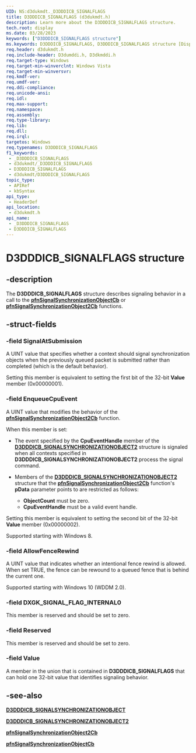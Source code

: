 ```yaml
---
UID: NS:d3dukmdt._D3DDDICB_SIGNALFLAGS
title: D3DDDICB_SIGNALFLAGS (d3dukmdt.h)
description: Learn more about the D3DDDICB_SIGNALFLAGS structure.
tech.root: display
ms.date: 03/28/2023
keywords: ["D3DDDICB_SIGNALFLAGS structure"]
ms.keywords: D3DDDICB_SIGNALFLAGS, D3DDDICB_SIGNALFLAGS structure [Display Devices], D3D_other_Structs_3165168a-bcae-409c-8ca2-741675016ba8.xml, _D3DDDICB_SIGNALFLAGS, d3dukmdt/D3DDDICB_SIGNALFLAGS, display.d3dddicb_signalflags
req.header: d3dukmdt.h
req.include-header: D3dumddi.h, D3dkmddi.h
req.target-type: Windows
req.target-min-winverclnt: Windows Vista
req.target-min-winversvr: 
req.kmdf-ver: 
req.umdf-ver: 
req.ddi-compliance: 
req.unicode-ansi: 
req.idl: 
req.max-support: 
req.namespace: 
req.assembly: 
req.type-library: 
req.lib: 
req.dll: 
req.irql: 
targetos: Windows
req.typenames: D3DDDICB_SIGNALFLAGS
f1_keywords:
 - _D3DDDICB_SIGNALFLAGS
 - d3dukmdt/_D3DDDICB_SIGNALFLAGS
 - D3DDDICB_SIGNALFLAGS
 - d3dukmdt/D3DDDICB_SIGNALFLAGS
topic_type:
 - APIRef
 - kbSyntax
api_type:
 - HeaderDef
api_location:
 - d3dukmdt.h
api_name:
 - _D3DDDICB_SIGNALFLAGS
 - D3DDDICB_SIGNALFLAGS
---
```


# D3DDDICB_SIGNALFLAGS structure

## -description

The **D3DDDICB_SIGNALFLAGS** structure describes signaling behavior in a call to the [**pfnSignalSynchronizationObjectCb**](../d3dumddi/nc-d3dumddi-pfnd3dddi_signalsynchronizationobjectcb.md) or [**pfnSignalSynchronizationObject2Cb**](../d3dumddi/nc-d3dumddi-pfnd3dddi_signalsynchronizationobject2cb.md) functions.

## -struct-fields

### -field SignalAtSubmission

A UINT value that specifies whether a context should signal synchronization objects when the previously queued packet is submitted rather than completed (which is the default behavior).

Setting this member is equivalent to setting the first bit of the 32-bit  **Value** member (0x00000001).

### -field EnqueueCpuEvent

A UINT value that modifies the behavior of the [**pfnSignalSynchronizationObject2Cb**](../d3dumddi/nc-d3dumddi-pfnd3dddi_signalsynchronizationobject2cb.md) function.

When this member is set:

* The event specified by the **CpuEventHandle** member of the [**D3DDDICB_SIGNALSYNCHRONIZATIONOBJECT2**](../d3dumddi/ns-d3dumddi-_d3dddicb_signalsynchronizationobject2.md) structure is signaled when all contexts specified in  **D3DDDICB_SIGNALSYNCHRONIZATIONOBJECT2** process the signal command.

* Members of the [**D3DDDICB_SIGNALSYNCHRONIZATIONOBJECT2**](../d3dumddi/ns-d3dumddi-_d3dddicb_signalsynchronizationobject2.md) structure that the [**pfnSignalSynchronizationObject2Cb**](../d3dumddi/nc-d3dumddi-pfnd3dddi_signalsynchronizationobject2cb.md) function's **pData** parameter points to are restricted as follows:

  * **ObjectCount** must be zero.
  * **CpuEventHandle** must be a valid event handle.

Setting this member is equivalent to setting the second bit of the 32-bit  **Value** member (0x00000002).

Supported starting with Windows 8.

### -field AllowFenceRewind

A UINT value that indicates whether an intentional fence rewind is allowed. When set TRUE, the fence can be rewound to a queued fence that is behind the current one.

Supported starting with Windows 10 (WDDM 2.0).

### -field DXGK_SIGNAL_FLAG_INTERNAL0

This member is reserved and should be set to zero.

### -field Reserved

This member is reserved and should be set to zero.

### -field Value

A member in the union that is contained in **D3DDDICB_SIGNALFLAGS** that can hold one 32-bit value that identifies signaling behavior.

## -see-also

[**D3DDDICB_SIGNALSYNCHRONIZATIONOBJECT**](../d3dumddi/ns-d3dumddi-_d3dddicb_signalsynchronizationobject.md)

[**D3DDDICB_SIGNALSYNCHRONIZATIONOBJECT2**](../d3dumddi/ns-d3dumddi-_d3dddicb_signalsynchronizationobject2.md)

[**pfnSignalSynchronizationObject2Cb**](../d3dumddi/nc-d3dumddi-pfnd3dddi_signalsynchronizationobject2cb.md)

[**pfnSignalSynchronizationObjectCb**](../d3dumddi/nc-d3dumddi-pfnd3dddi_signalsynchronizationobjectcb.md)
